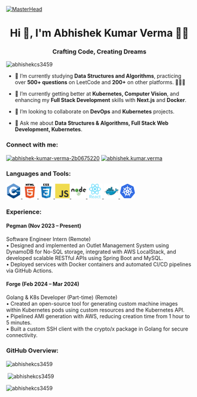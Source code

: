 [![MasterHead](https://media1.giphy.com/headers/GitHub/w8ZJLtJbmuph.gif)](https://abhishekcs3459.github.io)
<h1 align="center">Hi 👋, I'm Abhishek Kumar Verma 🚀🚀</h1>
<h3 align="center">Crafting Code, Creating Dreams</h3>


<p align="left"> <img src="https://komarev.com/ghpvc/?username=abhishekcs3459&label=Profile%20views&color=0e75b6&style=flat" alt="abhishekcs3459" /> </p>

- 🔭 I’m currently studying **Data Structures and Algorithms**, practicing over **500+ questions** on LeetCode and **200+** on other platforms. 🚀🚀🚀

- 🌱 I’m currently getting better at **Kubernetes, Computer Vision**, and enhancing my **Full Stack Development** skills with **Next.js** and **Docker**.

- 👯 I’m looking to collaborate on **DevOps** and **Kubernetes** projects.

- 💬 Ask me about **Data Structures & Algorithms, Full Stack Web Development, Kubernetes**.

<h3 align="left">Connect with me:</h3>
<p align="left">
  <a href="https://linkedin.com/in/abhishek-kumar-verma-2b0675220/" target="blank"><img align="center" src="https://raw.githubusercontent.com/rahuldkjain/github-profile-readme-generator/master/src/images/icons/Social/linked-in-alt.svg" alt="abhishek-kumar-verma-2b0675220" height="30" width="40" /></a>
  <a href="https://fb.com/abhishek.kumar.verma" target="blank"><img align="center" src="https://raw.githubusercontent.com/rahuldkjain/github-profile-readme-generator/master/src/images/icons/Social/twitter.svg" alt="abhishek.kumar.verma" height="30" width="40" /></a>
</p>


<h3 align="left">Languages and Tools:</h3>
<p align="left">
<a href="https://www.w3schools.com/cpp/" target="_blank" rel="noreferrer"> 
    <img src="https://raw.githubusercontent.com/devicons/devicon/master/icons/cplusplus/cplusplus-original.svg" alt="C++" width="40" height="40"/> 
</a>
  
<a href="https://www.w3schools.com/html/" target="_blank" rel="noreferrer"> 
    <img src="https://raw.githubusercontent.com/devicons/devicon/master/icons/html5/html5-original-wordmark.svg" alt="HTML5" width="40" height="40"/> 
</a>

<a href="https://www.w3schools.com/css/" target="_blank" rel="noreferrer"> 
    <img src="https://raw.githubusercontent.com/devicons/devicon/master/icons/css3/css3-original-wordmark.svg" alt="CSS3" width="40" height="40"/> 
</a>

<a href="https://www.javascript.com/" target="_blank" rel="noreferrer"> 
    <img src="https://raw.githubusercontent.com/devicons/devicon/master/icons/javascript/javascript-original.svg" alt="JavaScript" width="40" height="40"/> 
</a>

<a href="https://nodejs.org/" target="_blank" rel="noreferrer"> 
    <img src="https://raw.githubusercontent.com/devicons/devicon/master/icons/nodejs/nodejs-original-wordmark.svg" alt="Node.js" width="40" height="40"/> 
</a>

<a href="https://reactjs.org/" target="_blank" rel="noreferrer"> 
    <img src="https://raw.githubusercontent.com/devicons/devicon/master/icons/react/react-original-wordmark.svg" alt="React" width="40" height="40"/> 
</a>



<a href="https://www.docker.com/" target="_blank" rel="noreferrer"> 
    <img src="https://raw.githubusercontent.com/devicons/devicon/master/icons/docker/docker-original.svg" alt="Docker" width="40" height="40"/> 
</a>


<a href="https://kubernetes.io/" target="_blank" rel="noreferrer"> 
    <img src="https://raw.githubusercontent.com/devicons/devicon/master/icons/kubernetes/kubernetes-plain.svg" alt="Kubernetes" width="40" height="40"/> 
</a>

</p>


<h3 align="left">Experience:</h3>
<h4>Pegman (Nov 2023 – Present)</h4>
<p>Software Engineer Intern (Remote)<br>
• Designed and implemented an Outlet Management System using DynamoDB for No-SQL storage, integrated with AWS LocalStack, and developed scalable RESTful APIs using Spring Boot and MySQL.<br>
• Deployed services with Docker containers and automated CI/CD pipelines via GitHub Actions.</p>

<h4>Forge (Feb 2024 – Mar 2024)</h4>
<p>Golang & K8s Developer (Part-time) (Remote)<br>
• Created an open-source tool for generating custom machine images within Kubernetes pods using custom resources and the Kubernetes API.<br>
• Pipelined AMI generation with AWS, reducing creation time from 1 hour to 5 minutes.<br>
• Built a custom SSH client with the crypto/x package in Golang for secure connectivity.</p>


<h3 align="left">GitHub Overview:</h3>
<p><img align="center" src="https://github-readme-stats.vercel.app/api/top-langs?username=abhishekcs3459&show_icons=true&locale=en&layout=compact" alt="abhishekcs3459" /></p>
<p>&nbsp;<img align="center" src="https://github-readme-stats.vercel.app/api?username=abhishekcs3459&show_icons=true&locale=en" alt="abhishekcs3459" /></p>
<p><img align="center" src="https://github-readme-streak-stats.herokuapp.com/?user=abhishekcs3459&" alt="abhishekcs3459" /></p>
